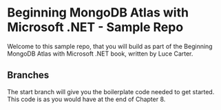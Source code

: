 # Beginning MongoDB Atlas with Microsoft .NET - Sample Repo

Welcome to this sample repo, that you will build as part of the Beginning MongoDB Atlas with Microsoft .NET book, written by Luce Carter.

## Branches
The start branch will give you the boilerplate code needed to get started. This code is as you would have at the end of Chapter 8.